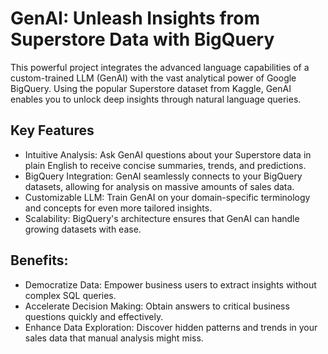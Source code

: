 # GenAI: Unleash Insights from Superstore Data with BigQuery

This powerful project integrates the advanced language capabilities of a custom-trained LLM (GenAI) with the vast analytical power of Google BigQuery. Using the popular Superstore dataset from Kaggle, GenAI enables you to unlock deep insights through natural language queries.

## Key Features

- Intuitive Analysis: Ask GenAI questions about your Superstore data in plain English to receive concise summaries, trends, and predictions.
- BigQuery Integration: GenAI seamlessly connects to your BigQuery datasets, allowing for analysis on massive amounts of sales data.
- Customizable LLM: Train GenAI on your domain-specific terminology and concepts for even more tailored insights.
- Scalability: BigQuery's architecture ensures that GenAI can handle growing datasets with ease.

## Benefits:

- Democratize Data: Empower business users to extract insights without complex SQL queries.
- Accelerate Decision Making: Obtain answers to critical business questions quickly and effectively.
- Enhance Data Exploration: Discover hidden patterns and trends in your sales data that manual analysis might miss.

